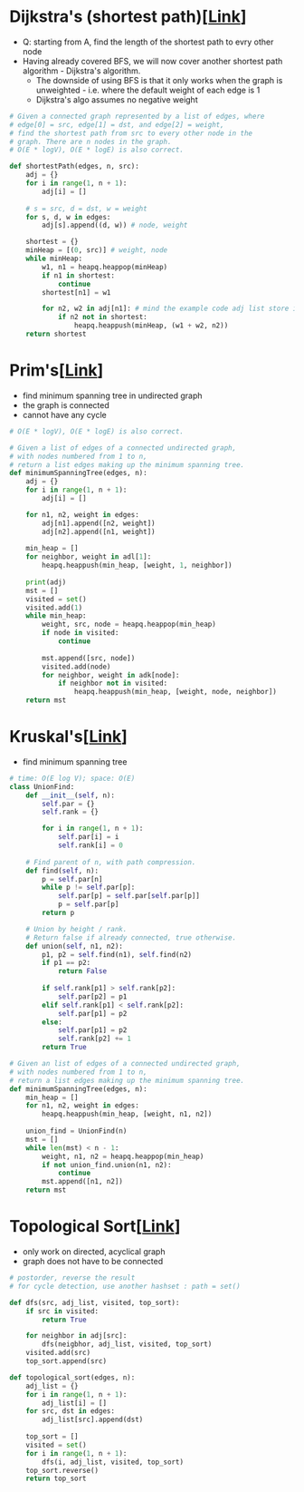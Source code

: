 # Dijkstra's (shortest path)[[Link](https://neetcode.io/courses/advanced-algorithms/14)]

- Q: starting from A, find the length of the shortest path to evry other node
- Having already covered BFS, we will now cover another shortest path algorithm - Dijkstra's algorithm. 
    - The downside of using BFS is that it only works when the graph is unweighted - i.e. where the default weight of each edge is 1
    - Dijkstra's algo assumes no negative weight

```python
# Given a connected graph represented by a list of edges, where
# edge[0] = src, edge[1] = dst, and edge[2] = weight,
# find the shortest path from src to every other node in the 
# graph. There are n nodes in the graph.
# O(E * logV), O(E * logE) is also correct.

def shortestPath(edges, n, src):
    adj = {}
    for i in range(1, n + 1):
        adj[i] = []
        
    # s = src, d = dst, w = weight
    for s, d, w in edges:
        adj[s].append((d, w)) # node, weight

    shortest = {}
    minHeap = [(0, src)] # weight, node
    while minHeap:
        w1, n1 = heapq.heappop(minHeap)
        if n1 in shortest:
            continue
        shortest[n1] = w1

        for n2, w2 in adj[n1]: # mind the example code adj list store in reverse of min heap
            if n2 not in shortest:
                heapq.heappush(minHeap, (w1 + w2, n2))
    return shortest
```

# Prim's[[Link](https://neetcode.io/courses/advanced-algorithms/15)]

- find minimum spanning tree in undirected graph
- the graph is connected
- cannot have any cycle

```python
# O(E * logV), O(E * logE) is also correct.

# Given a list of edges of a connected undirected graph,
# with nodes numbered from 1 to n,
# return a list edges making up the minimum spanning tree.
def minimumSpanningTree(edges, n):
    adj = {}
    for i in range(1, n + 1):
        adj[i] = []

    for n1, n2, weight in edges:
        adj[n1].append([n2, weight])
        adj[n2].append([n1, weight])
    
    min_heap = []
    for neighbor, weight in adl[1]:
        heapq.heappush(min_heap, [weight, 1, neighbor])
    
    print(adj)
    mst = []
    visited = set()
    visited.add(1)
    while min_heap:
        weight, src, node = heapq.heappop(min_heap)
        if node in visited:
            continue
        
        mst.append([src, node])
        visited.add(node)
        for neighbor, weight in adk[node]:
            if neighbor not in visited:
                heapq.heappush(min_heap, [weight, node, neighbor])
    return mst
```

# Kruskal's[[Link](https://neetcode.io/courses/advanced-algorithms/16)]

- find  minimum spanning tree

```python
# time: O(E log V); space: O(E)
class UnionFind:
    def __init__(self, n):
        self.par = {}
        self.rank = {}

        for i in range(1, n + 1):
            self.par[i] = i
            self.rank[i] = 0
    
    # Find parent of n, with path compression.
    def find(self, n):
        p = self.par[n]
        while p != self.par[p]:
            self.par[p] = self.par[self.par[p]]
            p = self.par[p]
        return p

    # Union by height / rank.
    # Return false if already connected, true otherwise.
    def union(self, n1, n2):
        p1, p2 = self.find(n1), self.find(n2)
        if p1 == p2:
            return False
        
        if self.rank[p1] > self.rank[p2]:
            self.par[p2] = p1
        elif self.rank[p1] < self.rank[p2]:
            self.par[p1] = p2
        else:
            self.par[p1] = p2
            self.rank[p2] += 1
        return True

# Given an list of edges of a connected undirected graph,
# with nodes numbered from 1 to n,
# return a list edges making up the minimum spanning tree.
def minimumSpanningTree(edges, n):
    min_heap = []
    for n1, n2, weight in edges:
        heapq.heappush(min_heap, [weight, n1, n2])
    
    union_find = UnionFind(n)
    mst = []
    while len(mst) < n - 1:
        weight, n1, n2 = heapq.heappop(min_heap)
        if not union_find.union(n1, n2):
            continue
        mst.append([n1, n2])
    return mst
```

# Topological Sort[[Link](https://neetcode.io/courses/advanced-algorithms/17)]

- only work on directed, acyclical graph
- graph does not have to be connected

```python
# postorder, reverse the result
# for cycle detection, use another hashset : path = set()

def dfs(src, adj_list, visited, top_sort):
    if src in visited:
        return True

    for neighbor in adj[src]:
        dfs(neigbhor, adj_list, visited, top_sort)
    visited.add(src)
    top_sort.append(src)

def topological_sort(edges, n):
    adj_list = {}
    for i in range(1, n + 1):
        adj_list[i] = []
    for src, dst in edges:
        adj_list[src].append(dst)
    
    top_sort = []
    visited = set()
    for i in range(1, n + 1):
        dfs(i, adj_list, visited, top_sort)
    top_sort.reverse()
    return top_sort
```